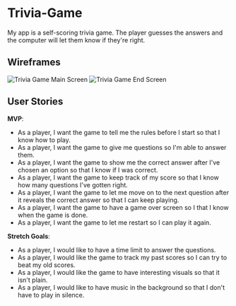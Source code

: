 # Trivia-Game

My app is a self-scoring trivia game. The player guesses the answers and the computer will let them know if they're right.

## Wireframes

![Trivia Game Main Screen](https://user-images.githubusercontent.com/56131542/130997707-a61905f9-0903-4001-8b3a-528d4a556ba1.jpg)
![Trivia Game End Screen](https://user-images.githubusercontent.com/56131542/130997768-6baf0399-0423-45b5-b360-52ad13192e5c.jpg)

## User Stories

**MVP**:

- As a player, I want the game to tell me the rules before I start so that I know how to play.
- As a player, I want the game to give me questions so I'm able to answer them.
- As a player, I want the game to show me the correct answer after I've chosen an option so that I know if I was correct.
- As a player, I want the game to keep track of my score so that I know how many questions I've gotten right.
- As a player, I want the game to let me move on to the next question after it reveals the correct answer so that I can keep playing.
- As a player, I want the game to have a game over screen so I that I know when the game is done.
- As a player, I want the game to let me restart so I can play it again.

**Stretch Goals**:

- As a player, I would like to have a time limit to answer the questions.
- As a player, I would like the game to track my past scores so I can try to beat my old scores.
- As a player, I would like the game to have interesting visuals so that it isn't plain.
- As a player, I would like to have music in the background so that I don't have to play in silence.
